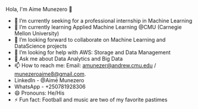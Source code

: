 Hola, I'm Aime Munezero 👋
- 🔭 I’m currently seeking for a professional internship in Machine Learning
- 🌱 I’m currently learning Applied Machine Learning @CMU (Carnegie Mellon University)
- 👯 I’m looking forward to collaborate on Machine Learning and DataScience projects
- 🤔 I’m looking for help with AWS: Storage and Data Management
- 💬 Ask me about Data Analytics and Big Data
- 📫 How to reach me: Email: amunezer@andrew.cmu.edu / munezeroaime8@gmail.com. 
- LinkedIn - @Aimé Munezero
- WhatsApp - +250781928306
- 😄 Pronouns: He/His
- ⚡ Fun fact: Football and music are two of my favorite pastimes
